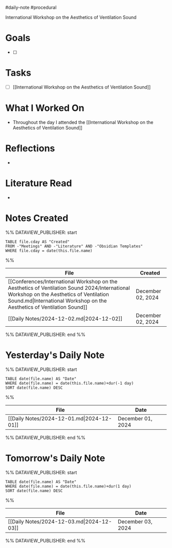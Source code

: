 #daily-note #procedural 

International Workshop on the Aesthetics of Ventilation Sound
# Goals

- [ ] 

# Tasks

- [ ] [[International Workshop on the Aesthetics of Ventilation Sound]]

# What I Worked On

- Throughout the day I attended the [[International Workshop on the Aesthetics of Ventilation Sound]]

# Reflections

- 

# Literature Read

- 

# Notes Created


%% DATAVIEW_PUBLISHER: start
```dataview
TABLE file.cday AS "Created"
FROM -"Meetings" AND -"Literature" AND -"Obsidian Templates"
WHERE file.cday = date(this.file.name)
```
%%

| File                                                                                                                                                                                                               | Created           |
| ------------------------------------------------------------------------------------------------------------------------------------------------------------------------------------------------------------------ | ----------------- |
| [[Conferences/International Workshop on the Aesthetics of Ventilation Sound 2024/International Workshop on the Aesthetics of Ventilation Sound.md\|International Workshop on the Aesthetics of Ventilation Sound]] | December 02, 2024 |
| [[Daily Notes/2024-12-02.md\|2024-12-02]]                                                                                                                                                                          | December 02, 2024 |

%% DATAVIEW_PUBLISHER: end %%

# Yesterday's Daily Note

%% DATAVIEW_PUBLISHER: start
```dataview
TABLE date(file.name) AS "Date"
WHERE date(file.name) = date(this.file.name)+dur(-1 day)
SORT date(file.name) DESC
```
%%

| File                                      | Date              |
| ----------------------------------------- | ----------------- |
| [[Daily Notes/2024-12-01.md\|2024-12-01]] | December 01, 2024 |

%% DATAVIEW_PUBLISHER: end %%
# Tomorrow's Daily Note

%% DATAVIEW_PUBLISHER: start
```dataview
TABLE date(file.name) AS "Date"
WHERE date(file.name) = date(this.file.name)+dur(1 day)
SORT date(file.name) DESC
```
%%

| File                                      | Date              |
| ----------------------------------------- | ----------------- |
| [[Daily Notes/2024-12-03.md\|2024-12-03]] | December 03, 2024 |

%% DATAVIEW_PUBLISHER: end %%



